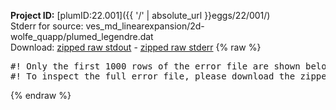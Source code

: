 **Project ID:** [plumID:22.001]({{ '/' | absolute_url }}eggs/22/001/)  
Stderr for source:  ves_md_linearexpansion/2d-wolfe_quapp/plumed_legendre.dat   
Download: [zipped raw stdout](plumed_legendre.dat.plumed.stdout.txt.zip) - [zipped raw stderr](plumed_legendre.dat.plumed.stderr.txt.zip) 
{% raw %}
<pre>
#! Only the first 1000 rows of the error file are shown below
#! To inspect the full error file, please download the zipped raw stderr file above
</pre>
{% endraw %}
